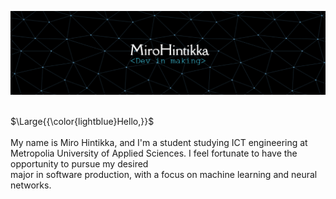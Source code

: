 ![Header](./github-header-image.png)
<p><br>$\Large{{\color{lightblue}Hello,}}$<br><br>My name is Miro Hintikka, and I'm a student studying ICT engineering at Metropolia University
of Applied Sciences. I feel fortunate to have the opportunity to pursue my desired<br> major in software production,
with a focus on machine learning and neural networks.</p>



<!--
**hinmiro/hinmiro** is a ✨ _special_ ✨ repository because its `README.md` (this file) appears on your GitHub profile.

Here are some ideas to get you started:

- 🔭 I’m currently working on ...
- 🌱 I’m currently learning ...
- 👯 I’m looking to collaborate on ...
- 🤔 I’m looking for help with ...
- 💬 Ask me about ...
- 📫 How to reach me: ...
- 😄 Pronouns: ...
- ⚡ Fun fact: ...
-->
